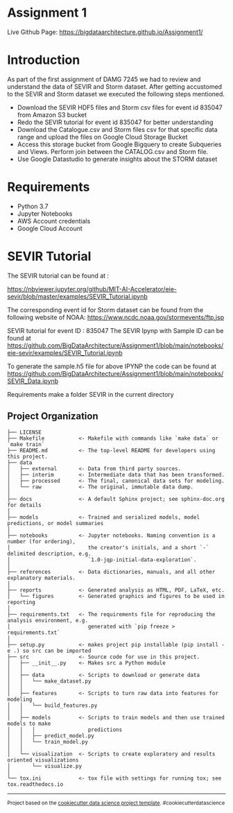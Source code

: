 Assignment 1
==============================

Live Github Page: https://bigdataarchitecture.github.io/Assignment1/

Introduction
==============================
As part of the first assignment of DAMG 7245 we had to review and understand the data of SEVIR and Storm dataset. After getting accustomed to the SEVIR and Storm dataset we executed the following steps mentioned.

* Download the SEVIR HDF5 files and Storm csv files for event id 835047 from Amazon S3 bucket
* Redo the SEVIR tutorial for event id 835047 for better understanding
* Download the Catalogue.csv and Storm files csv for that specific data range and upload the files on Google Cloud Storage Bucket
* Access this storage bucket from Google Bigquery to create Subqueries and Views. Perform join between the CATALOG.csv and Storm file.
* Use Google Datastudio to generate insights about the STORM dataset

Requirements
==============================
* Python 3.7
* Jupyter Notebooks
* AWS Account credentials
* Google Cloud Account

SEVIR Tutorial
==============================
The SEVIR tutorial can be found at :

https://nbviewer.jupyter.org/github/MIT-AI-Accelerator/eie-sevir/blob/master/examples/SEVIR_Tutorial.ipynb

The corresponding event id for Storm dataset can be found from the following website of NOAA:
https://www.ncdc.noaa.gov/stormevents/ftp.jsp

SEVIR tutorial for event ID : 835047
The SEVIR Ipynp with Sample ID can be found at https://github.com/BigDataArchitecture/Assignment1/blob/main/notebooks/eie-sevir/examples/SEVIR_Tutorial.ipynb

To generate the sample.h5 file for above IPYNP the code can be found at
https://github.com/BigDataArchitecture/Assignment1/blob/main/notebooks/SEVIR_Data.ipynb




Requirements make a folder SEVIR in the current directory 


Project Organization
------------

    ├── LICENSE
    ├── Makefile           <- Makefile with commands like `make data` or `make train`
    ├── README.md          <- The top-level README for developers using this project.
    ├── data
    │   ├── external       <- Data from third party sources.
    │   ├── interim        <- Intermediate data that has been transformed.
    │   ├── processed      <- The final, canonical data sets for modeling.
    │   └── raw            <- The original, immutable data dump.
    │
    ├── docs               <- A default Sphinx project; see sphinx-doc.org for details
    │
    ├── models             <- Trained and serialized models, model predictions, or model summaries
    │
    ├── notebooks          <- Jupyter notebooks. Naming convention is a number (for ordering),
    │                         the creator's initials, and a short `-` delimited description, e.g.
    │                         `1.0-jqp-initial-data-exploration`.
    │
    ├── references         <- Data dictionaries, manuals, and all other explanatory materials.
    │
    ├── reports            <- Generated analysis as HTML, PDF, LaTeX, etc.
    │   └── figures        <- Generated graphics and figures to be used in reporting
    │
    ├── requirements.txt   <- The requirements file for reproducing the analysis environment, e.g.
    │                         generated with `pip freeze > requirements.txt`
    │
    ├── setup.py           <- makes project pip installable (pip install -e .) so src can be imported
    ├── src                <- Source code for use in this project.
    │   ├── __init__.py    <- Makes src a Python module
    │   │
    │   ├── data           <- Scripts to download or generate data
    │   │   └── make_dataset.py
    │   │
    │   ├── features       <- Scripts to turn raw data into features for modeling
    │   │   └── build_features.py
    │   │
    │   ├── models         <- Scripts to train models and then use trained models to make
    │   │   │                 predictions
    │   │   ├── predict_model.py
    │   │   └── train_model.py
    │   │
    │   └── visualization  <- Scripts to create exploratory and results oriented visualizations
    │       └── visualize.py
    │
    └── tox.ini            <- tox file with settings for running tox; see tox.readthedocs.io


--------

<p><small>Project based on the <a target="_blank" href="https://drivendata.github.io/cookiecutter-data-science/">cookiecutter data science project template</a>. #cookiecutterdatascience</small></p>
